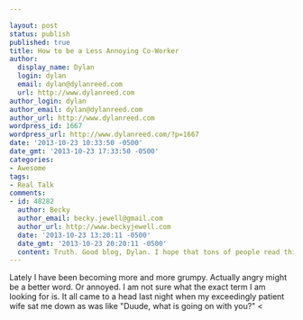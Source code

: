 ```yaml
---

layout: post
status: publish
published: true
title: How to be a Less Annoying Co-Worker
author:
  display_name: Dylan
  login: dylan
  email: dylan@dylanreed.com
  url: http://www.dylanreed.com
author_login: dylan
author_email: dylan@dylanreed.com
author_url: http://www.dylanreed.com
wordpress_id: 1667
wordpress_url: http://www.dylanreed.com/?p=1667
date: '2013-10-23 10:33:50 -0500'
date_gmt: '2013-10-23 17:33:50 -0500'
categories:
- Awesome
tags:
- Real Talk
comments:
- id: 48282
  author: Becky
  author_email: becky.jewell@gmail.com
  author_url: http://www.beckyjewell.com
  date: '2013-10-23 13:20:11 -0500'
  date_gmt: '2013-10-23 20:20:11 -0500'
  content: Truth. Good blog, Dylan. I hope that tons of people read this.
---
```


Lately I have been becoming more and more grumpy. Actually angry might be a better word. Or annoyed. I am not sure what the exact term I am looking for is. It all came to a head last night when my exceedingly patient wife sat me down as was like "Duude, what is going on with you?" <
